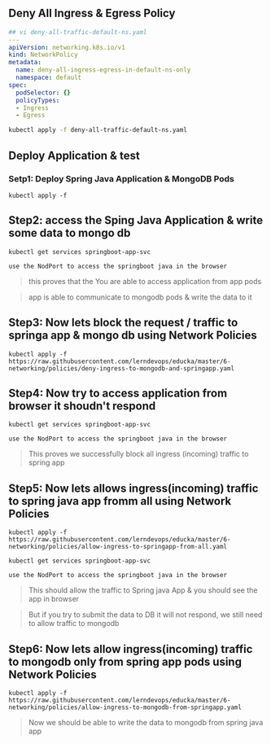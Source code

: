 ## Deny All Ingress & Egress Policy
```yaml
## vi deny-all-traffic-default-ns.yaml
---
apiVersion: networking.k8s.io/v1
kind: NetworkPolicy
metadata:
  name: deny-all-ingress-egress-in-default-ns-only
  namespace: default
spec:
  podSelector: {}
  policyTypes:
  - Ingress
  - Egress
```
```sh
kubectl apply -f deny-all-traffic-default-ns.yaml
```
## Deploy Application & test 

### Setp1: Deploy Spring Java Application & MongoDB Pods 
```
kubectl apply -f 
```

## Step2: access the Sping Java Application & write some data to mongo db

```
kubectl get services springboot-app-svc

use the NodPort to access the springboot java in the browser 
```

> this proves that the You are able to access application from app pods 

> app is able to communicate to mongodb pods & write the data to it

## Step3: Now lets block the request / traffic to springa app & mongo db using Network Policies
```
kubectl apply -f https://raw.githubusercontent.com/lerndevops/educka/master/6-networking/policies/deny-ingress-to-mongodb-and-springapp.yaml
```

## Step4: Now try to access application from browser it shoudn't respond 

```
kubectl get services springboot-app-svc

use the NodPort to access the springboot java in the browser 
```

> This proves we successfully block all ingress (incoming) traffic to spring app 


## Step5: Now lets allows ingress(incoming) traffic to spring java app fromm all using Network Policies 

```
kubectl apply -f https://raw.githubusercontent.com/lerndevops/educka/master/6-networking/policies/allow-ingress-to-springapp-from-all.yaml
```
```
kubectl get services springboot-app-svc

use the NodPort to access the springboot java in the browser
```

> This should allow the traffic to Spring java App & you should see the app in browser 

> But if you try to submit the data to DB it will not respond, we still need to allow traffic to mongodb 

## Step6: Now lets allow ingress(incoming) traffic to mongodb only from spring app pods using Network Policies 

```
kubectl apply -f https://raw.githubusercontent.com/lerndevops/educka/master/6-networking/policies/allow-ingress-to-mongodb-from-springapp.yaml
```

> Now we should be able to write the data to mongodb from spring java app




```
```